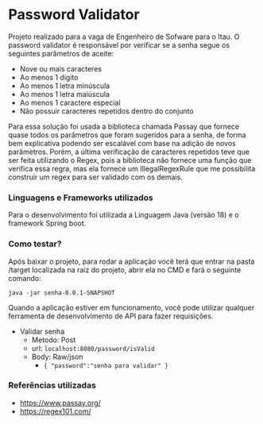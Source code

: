 # Password Validator

Projeto realizado para a vaga de Engenheiro de Sofware para o Itau.
O password validator é responsável por verificar se a senha segue os
seguintes parâmetros de aceite:

- Nove ou mais caracteres
- Ao menos 1 dígito
- Ao menos 1 letra minúscula
- Ao menos 1 letra maiúscula
- Ao menos 1 caractere especial
- Não possuir caracteres repetidos dentro do conjunto

Para essa solução foi usada a biblioteca chamada Passay que fornece quase todos os parâmetros
que foram sugeridos para a senha, de forma bem explicativa podendo ser escalável com base na adição
de novos parâmetros. Porém, a última verificação de caracteres repetidos teve que ser
feita utilizando o Regex, pois a biblioteca não fornece uma função que verifica essa
regra, mas ela fornece um IllegalRegexRule que me possibilita construir um regex para ser
validado com os demais.

### Linguagens e Frameworks utilizados

Para o desenvolvimento foi utilizada a Linguagem Java (versão 18) e o framework Spring boot.

### Como testar?

Após baixar o projeto, para rodar a aplicação você terá que entrar na pasta /target
localizada na raiz do projeto, abrir ela no CMD e fará o seguinte comando:

`java -jar senha-0.0.1-SNAPSHOT`

Quando a aplicação estiver em funcionamento, você pode utilizar qualquer ferramenta de
desenvolvimento de API para fazer requisições.

- Validar senha
  - Metodo: Post
  - url: `localhost:8080/password/isValid`
  - Body: Raw/json
    - `{
      "password":"senha para validar"
      }`

### Referências utilizadas
- https://www.passay.org/
- https://regex101.com/